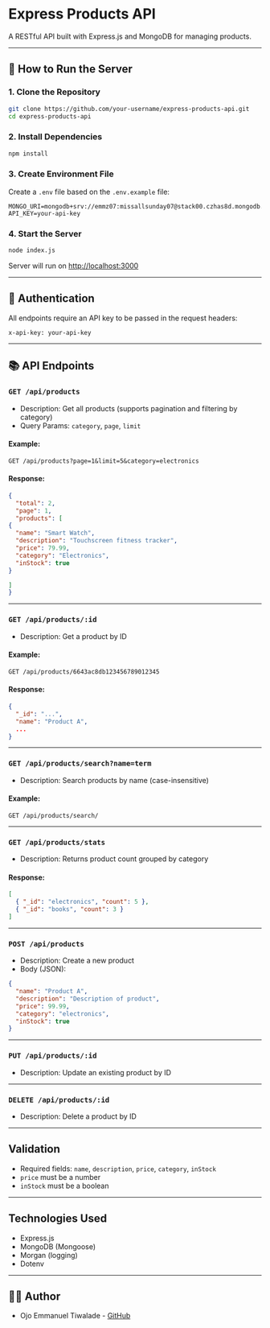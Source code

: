 # Express Products API

A RESTful API built with Express.js and MongoDB for managing products.

---

## 🚀 How to Run the Server

### 1. Clone the Repository

```bash
git clone https://github.com/your-username/express-products-api.git
cd express-products-api
```

### 2. Install Dependencies

```bash
npm install
```

### 3. Create Environment File

Create a `.env` file based on the `.env.example` file:

```
MONGO_URI=mongodb+srv://emmz07:missallsunday07@stack00.czhas8d.mongodb.net/products_db
API_KEY=your-api-key
```

### 4. Start the Server

```bash
node index.js
```

Server will run on [http://localhost:3000](http://localhost:3000)

---

## 🔐 Authentication

All endpoints require an API key to be passed in the request headers:

```
x-api-key: your-api-key
```

---

## 📚 API Endpoints

### `GET /api/products`

* Description: Get all products (supports pagination and filtering by category)
* Query Params: `category`, `page`, `limit`

#### Example:

```http
GET /api/products?page=1&limit=5&category=electronics
```

#### Response:

```json
{
  "total": 2,
  "page": 1,
  "products": [ 
{
  "name": "Smart Watch",
  "description": "Touchscreen fitness tracker",
  "price": 79.99,
  "category": "Electronics",
  "inStock": true
}

]
}
```

---

### `GET /api/products/:id`

* Description: Get a product by ID

#### Example:

```http
GET /api/products/6643ac8db123456789012345
```

#### Response:

```json
{
  "_id": "...",
  "name": "Product A",
  ...
}
```

---

### `GET /api/products/search?name=term`

* Description: Search products by name (case-insensitive)

#### Example:

```http
GET /api/products/search/
```

---

### `GET /api/products/stats`

* Description: Returns product count grouped by category

#### Response:

```json
[
  { "_id": "electronics", "count": 5 },
  { "_id": "books", "count": 3 }
]
```

---

### `POST /api/products`

* Description: Create a new product
* Body (JSON):

```json
{
  "name": "Product A",
  "description": "Description of product",
  "price": 99.99,
  "category": "electronics",
  "inStock": true
}
```

---

### `PUT /api/products/:id`

* Description: Update an existing product by ID

---

### `DELETE /api/products/:id`

* Description: Delete a product by ID

---

## Validation

* Required fields: `name`, `description`, `price`, `category`, `inStock`
* `price` must be a number
* `inStock` must be a boolean

---

## Technologies Used

* Express.js
* MongoDB (Mongoose)
* Morgan (logging)
* Dotenv

---

## 👨‍💻 Author

* Ojo Emmanuel Tiwalade - [GitHub](https://github.com/Emmz07)
